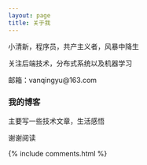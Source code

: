 ```yaml
---
layout: page
title: 关于我 
---
```



<p>
小清新，程序员，共产主义者，风暴中降生
<p>
关注后端技术，分布式系统以及机器学习
<p>
邮箱：vanqingyu@163.com

<p>

<h3>我的博客</h3>  

<p>
主要写一些技术文章，生活感悟
<p>
谢谢阅读
<p>


 


{% include comments.html %}

